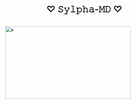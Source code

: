 <h1 align="center">♡ 𝚂𝚢𝚕𝚙𝚑𝚊-𝙼𝙳 ♡</h1>

<br>
<img src="https://i.pinimg.com/736x/53/53/f0/5353f0f80c3ae6705911d2e966195566.jpg" alt="a" width="400" height="230">
</div>
<br>
